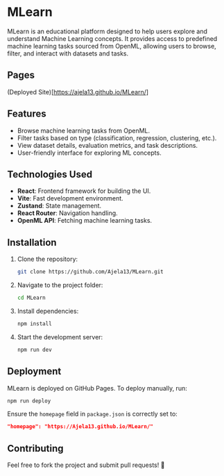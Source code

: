 # MLearn

MLearn is an educational platform designed to help users explore and understand Machine Learning concepts. It provides access to predefined machine learning tasks sourced from OpenML, allowing users to browse, filter, and interact with datasets and tasks.

## Pages

(Deployed Site)[https://ajela13.github.io/MLearn/]

## Features

- Browse machine learning tasks from OpenML.
- Filter tasks based on type (classification, regression, clustering, etc.).
- View dataset details, evaluation metrics, and task descriptions.
- User-friendly interface for exploring ML concepts.

## Technologies Used

- **React**: Frontend framework for building the UI.
- **Vite**: Fast development environment.
- **Zustand**: State management.
- **React Router**: Navigation handling.
- **OpenML API**: Fetching machine learning tasks.

## Installation

1. Clone the repository:
   ```sh
   git clone https://github.com/Ajela13/MLearn.git
   ```
2. Navigate to the project folder:
   ```sh
   cd MLearn
   ```
3. Install dependencies:
   ```sh
   npm install
   ```
4. Start the development server:
   ```sh
   npm run dev
   ```

## Deployment

MLearn is deployed on GitHub Pages. To deploy manually, run:

```sh
npm run deploy
```

Ensure the `homepage` field in `package.json` is correctly set to:

```json
"homepage": "https://Ajela13.github.io/MLearn/"
```

## Contributing

Feel free to fork the project and submit pull requests! 🎉
